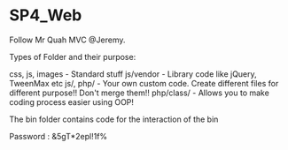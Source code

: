 # SP4_Web

Follow Mr Quah MVC @Jeremy.

Types of Folder and their purpose:

css, js, images - Standard stuff
js/vendor - Library code like jQuery, TweenMax etc
js/, php/ - Your own custom code. Create different files for different purpose!! Don't merge them!!
php/class/ - Allows you to make coding process easier using OOP!


The bin folder contains code for the interaction of the bin

Password : &5gT*2epl!1f%